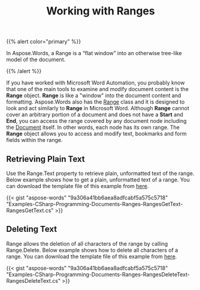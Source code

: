 ﻿---
title: Working with Ranges
type: docs
weight: 65
url: /net/working-with-ranges/
---

{{% alert color="primary" %}} 

In Aspose.Words, a Range is a “flat window” into an otherwise tree-like model of the document.

{{% /alert %}} 

If you have worked with Microsoft Word Automation, you probably know that one of the main tools to examine and modify document content is the **Range** object. **Range** is like a "window" into the document content and formatting. Aspose.Words also has the [Range](https://apireference.aspose.com/words/net/aspose.words/range) class and it is designed to look and act similarly to **Range** in Microsoft Word. Although **Range** cannot cover an arbitrary portion of a document and does not have a **Start** and **End**, you can access the range covered by any document node including the [Document](https://apireference.aspose.com/words/net/aspose.words/document) itself. In other words, each node has its own range. The **Range** object allows you to access and modify text, bookmarks and form fields within the range.

## Retrieving Plain Text

Use the Range.Text property to retrieve plain, unformatted text of the range. Below example shows how to get a plain, unformatted text of a range. You can download the template file of this example from [here](https://github.com/aspose-words/Aspose.Words-for-.NET/blob/master/Examples/Data/Document.docx).

{{< gist "aspose-words" "9a306a41bb6aea8adfcabf5a575c5718" "Examples-CSharp-Programming-Documents-Ranges-RangesGetText-RangesGetText.cs" >}}

## Deleting Text

Range allows the deletion of all characters of the range by calling Range.Delete. Below example shows how to delete all characters of a range. You can download the template file of this example from [here](https://github.com/aspose-words/Aspose.Words-for-.NET/blob/master/Examples/Data/Document.docx).

{{< gist "aspose-words" "9a306a41bb6aea8adfcabf5a575c5718" "Examples-CSharp-Programming-Documents-Ranges-RangesDeleteText-RangesDeleteText.cs" >}}

